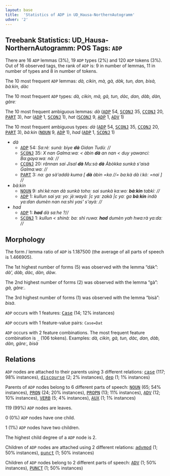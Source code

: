 ```yaml
---
layout: base
title:  'Statistics of ADP in UD_Hausa-NorthernAutogramm'
udver: '2'
---
```


## Treebank Statistics: UD_Hausa-NorthernAutogramm: POS Tags: `ADP`

There are 16 `ADP` lemmas (3%), 19 `ADP` types (2%) and 120 `ADP` tokens (3%).
Out of 16 observed tags, the rank of `ADP` is: 9 in number of lemmas, 11 in number of types and 8 in number of tokens.

The 10 most frequent `ADP` lemmas: <em>dà, cikin, mà, gà, dàk, tun, dan, bisà, bàːkin, dàc</em>

The 10 most frequent `ADP` types:  <em>dà, cikin, mà, gà, tun, dàc, dan, dàb, dàn, gàreː</em>

The 10 most frequent ambiguous lemmas: <em>dà</em> (<tt><a href="ha_northernautogramm-pos-ADP.html">ADP</a></tt> 54, <tt><a href="ha_northernautogramm-pos-SCONJ.html">SCONJ</a></tt> 35, <tt><a href="ha_northernautogramm-pos-CCONJ.html">CCONJ</a></tt> 20, <tt><a href="ha_northernautogramm-pos-PART.html">PART</a></tt> 3), <em>har</em> (<tt><a href="ha_northernautogramm-pos-ADP.html">ADP</a></tt> 1, <tt><a href="ha_northernautogramm-pos-SCONJ.html">SCONJ</a></tt> 1), <em>hat</em> (<tt><a href="ha_northernautogramm-pos-SCONJ.html">SCONJ</a></tt> 9, <tt><a href="ha_northernautogramm-pos-ADP.html">ADP</a></tt> 1, <tt><a href="ha_northernautogramm-pos-ADV.html">ADV</a></tt> 1)

The 10 most frequent ambiguous types:  <em>dà</em> (<tt><a href="ha_northernautogramm-pos-ADP.html">ADP</a></tt> 54, <tt><a href="ha_northernautogramm-pos-SCONJ.html">SCONJ</a></tt> 35, <tt><a href="ha_northernautogramm-pos-CCONJ.html">CCONJ</a></tt> 20, <tt><a href="ha_northernautogramm-pos-PART.html">PART</a></tt> 3), <em>bàːkin</em> (<tt><a href="ha_northernautogramm-pos-NOUN.html">NOUN</a></tt> 9, <tt><a href="ha_northernautogramm-pos-ADP.html">ADP</a></tt> 1), <em>had</em> (<tt><a href="ha_northernautogramm-pos-ADP.html">ADP</a></tt> 1, <tt><a href="ha_northernautogramm-pos-SCONJ.html">SCONJ</a></tt> 1)


* <em>dà</em>
  * <tt><a href="ha_northernautogramm-pos-ADP.html">ADP</a></tt> 54: <em>Saːrèː sunàː bìye <b>dà</b> Gidan Tudùː //</em>
  * <tt><a href="ha_northernautogramm-pos-SCONJ.html">SCONJ</a></tt> 35: <em>X nan Galmaːwaː < àbin <b>dà</b> an nan < duy yawanciː Baːgayaːwaː nàː //</em>
  * <tt><a href="ha_northernautogramm-pos-CCONJ.html">CCONJ</a></tt> 20: <em>rânnan sai Jìsal <b>dà</b> Muːsà <b>dà</b> Àbòkka sunkà s'aisà Galmaːwaː //</em>
  * <tt><a href="ha_northernautogramm-pos-PART.html">PART</a></tt> 3: <em>naː ga sà'addà kuma [ <b>dà</b> àbin =ka //= baːkà dà iːkòː =nai ] //</em>
* <em>bàːkin</em>
  * <tt><a href="ha_northernautogramm-pos-NOUN.html">NOUN</a></tt> 9: <em>shiːkèːnan dà sunkà tohoː sai sunkà kaːwoː <b>bàːkin</b> tabkìː //</em>
  * <tt><a href="ha_northernautogramm-pos-ADP.html">ADP</a></tt> 1: <em>kullun sai yaː yoː jèːwayàː |c yaː zakà |c yaː ga <b>bàːkin</b> indà yaːɗan dumèn nan naːshì yas' s'ayàː //</em>
* <em>had</em>
  * <tt><a href="ha_northernautogramm-pos-ADP.html">ADP</a></tt> 1: <em><b>had</b> dà saːhe ?//</em>
  * <tt><a href="ha_northernautogramm-pos-SCONJ.html">SCONJ</a></tt> 1: <em>kullun < shinàː baː shì ruwaː <b>had</b> dumèn yah hwaːrà yaːɗaː //</em>

## Morphology

The form / lemma ratio of `ADP` is 1.187500 (the average of all parts of speech is 1.466905).

The 1st highest number of forms (5) was observed with the lemma “dàk”: <em>dà', dàb, dàc, dàn, dàw</em>.

The 2nd highest number of forms (2) was observed with the lemma “gà”: <em>gà, gàreː</em>.

The 3rd highest number of forms (1) was observed with the lemma “bisà”: <em>bisà</em>.

`ADP` occurs with 1 features: <tt><a href="ha_northernautogramm-feat-Case.html">Case</a></tt> (14; 12% instances)

`ADP` occurs with 1 feature-value pairs: `Case=Dat`

`ADP` occurs with 2 feature combinations.
The most frequent feature combination is `_` (106 tokens).
Examples: <em>dà, cikin, gà, tun, dàc, dan, dàb, dàn, gàreː, bisà</em>


## Relations

`ADP` nodes are attached to their parents using 3 different relations: <tt><a href="ha_northernautogramm-dep-case.html">case</a></tt> (117; 98% instances), <tt><a href="ha_northernautogramm-dep-discourse.html">discourse</a></tt> (2; 2% instances), <tt><a href="ha_northernautogramm-dep-dep.html">dep</a></tt> (1; 1% instances)

Parents of `ADP` nodes belong to 6 different parts of speech: <tt><a href="ha_northernautogramm-pos-NOUN.html">NOUN</a></tt> (65; 54% instances), <tt><a href="ha_northernautogramm-pos-PRON.html">PRON</a></tt> (24; 20% instances), <tt><a href="ha_northernautogramm-pos-PROPN.html">PROPN</a></tt> (13; 11% instances), <tt><a href="ha_northernautogramm-pos-ADV.html">ADV</a></tt> (12; 10% instances), <tt><a href="ha_northernautogramm-pos-VERB.html">VERB</a></tt> (5; 4% instances), <tt><a href="ha_northernautogramm-pos-AUX.html">AUX</a></tt> (1; 1% instances)

119 (99%) `ADP` nodes are leaves.

0 (0%) `ADP` nodes have one child.

1 (1%) `ADP` nodes have two children.

The highest child degree of a `ADP` node is 2.

Children of `ADP` nodes are attached using 2 different relations: <tt><a href="ha_northernautogramm-dep-advmod.html">advmod</a></tt> (1; 50% instances), <tt><a href="ha_northernautogramm-dep-punct.html">punct</a></tt> (1; 50% instances)

Children of `ADP` nodes belong to 2 different parts of speech: <tt><a href="ha_northernautogramm-pos-ADV.html">ADV</a></tt> (1; 50% instances), <tt><a href="ha_northernautogramm-pos-PUNCT.html">PUNCT</a></tt> (1; 50% instances)

